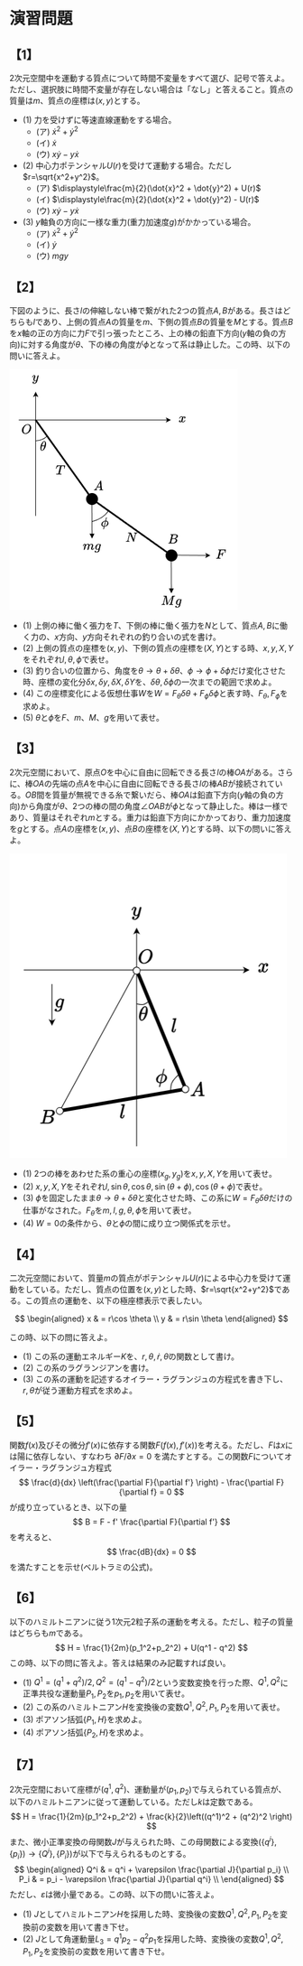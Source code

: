 # 演習問題

## 【1】

2次元空間中を運動する質点について時間不変量をすべて選び、記号で答えよ。ただし、選択肢に時間不変量が存在しない場合は「なし」と答えること。質点の質量は$m$、質点の座標は$(x,y)$とする。

* (1) 力を受けずに等速直線運動をする場合。
  * (ア) $\dot{x}^2 + \dot{y}^2$
  * (イ) $\dot{x}$
  * (ウ) $x\dot{y} - y\dot{x}$
* (2) 中心力ポテンシャル$U(r)$を受けて運動する場合。ただし$r=\sqrt{x^2+y^2}$。
  * (ア) $\displaystyle\frac{m}{2}(\dot{x}^2 + \dot{y}^2) + U(r)$
  * (イ) $\displaystyle\frac{m}{2}(\dot{x}^2 + \dot{y}^2) - U(r)$
  * (ウ) $x\dot{y} - y\dot{x}$
* (3) $y$軸負の方向に一様な重力(重力加速度$g$)がかかっている場合。
  * (ア) $\dot{x}^2 + \dot{y}^2$
  * (イ) $\dot{y}$
  * (ウ) $mgy$

## 【2】

下図のように、長さ$l$の伸縮しない棒で繋がれた2つの質点$A,B$がある。長さはどちらも$l$であり、上側の質点$A$の質量を$m$、下側の質点$B$の質量を$M$とする。質点$B$を$x$軸の正の方向に力$F$で引っ張ったところ、上の棒の鉛直下方向($y$軸の負の方向)に対する角度が$\theta$、下の棒の角度が$\phi$となって系は静止した。この時、以下の問いに答えよ。

![二重振り子](fig/double_pendulum.png)

* (1) 上側の棒に働く張力を$T$、下側の棒に働く張力を$N$として、質点$A,B$に働く力の、$x$方向、$y$方向それぞれの釣り合いの式を書け。
* (2) 上側の質点の座標を$(x,y)$、下側の質点の座標を$(X,Y)$とする時、$x, y, X, Y$をそれぞれ$l, \theta, \phi$で表せ。
* (3) 釣り合いの位置から、角度を$\theta \rightarrow \theta + \delta \theta$、$\phi \rightarrow \phi + \delta \phi$だけ変化させた時、座標の変化分$\delta x, \delta y, \delta X, \delta Y$を、$\delta \theta, \delta \phi$の一次までの範囲で求めよ。
* (4) この座標変化による仮想仕事$W$を$W = F_\theta \delta \theta + F_\phi \delta \phi$と表す時、$F_\theta, F_\phi$を求めよ。
* (5) $\theta$と$\phi$を$F$、$m$、$M$、$g$を用いて表せ。

## 【3】

2次元空間において、原点$O$を中心に自由に回転できる長さ$l$の棒$OA$がある。さらに、棒$OA$の先端の点$A$を中心に自由に回転できる長さ$l$の棒$AB$が接続されている。$OB$間を質量が無視できる糸で繋いだら、棒$OA$は鉛直下方向($y$軸の負の方向)から角度が$\theta$、2つの棒の間の角度$\angle OAB$が$\phi$となって静止した。棒は一様であり、質量はそれぞれ$m$とする。重力は鉛直下方向にかかっており、重力加速度を$g$とする。点$A$の座標を$(x,y)$、点$B$の座標を$(X,Y)$とする時、以下の問いに答えよ。

![ヒンジと紐による釣り合い](fig/triangle.png)

* (1) 2つの棒をあわせた系の重心の座標$(x_g, y_g)$を$x, y, X, Y$を用いて表せ。
* (2) $x, y, X, Y$をそれぞれ$l, \sin \theta, \cos \theta, \sin (\theta+\phi), \cos (\theta + \phi)$で表せ。
* (3) $\phi$を固定したまま$\theta \rightarrow \theta + \delta \theta$と変化させた時、この系に$W = F_\theta \delta \theta$だけの仕事がなされた。$F_\theta$を$m,l,g,\theta, \phi$を用いて表せ。
* (4) $W = 0$の条件から、$\theta$と$\phi$の間に成り立つ関係式を示せ。

## 【4】

二次元空間において、質量$m$の質点がポテンシャル$U(r)$による中心力を受けて運動をしている。ただし、質点の位置を$(x,y)$とした時、$r=\sqrt{x^2+y^2}$である。この質点の運動を、以下の極座標表示で表したい。

$$
    \begin{aligned}
        x & = r\cos \theta \\
        y & = r\sin \theta
    \end{aligned}
$$

この時、以下の問に答えよ。

* (1) この系の運動エネルギー$K$を、$r, \theta, \dot{r}, \dot{\theta}$の関数として書け。
* (2) この系のラグランジアンを書け。
* (3) この系の運動を記述するオイラー・ラグランジュの方程式を書き下し、$r, \theta$が従う運動方程式を求めよ。

## 【5】

関数$f(x)$及びその微分$f'(x)$に依存する関数$F(f(x), f'(x))$を考える。ただし、$F$は$x$には陽に依存しない、すなわち $\partial F/\partial x = 0$ を満たすとする。この関数$F$についてオイラー・ラグランジュ方程式
$$
    \frac{d}{dx} \left(\frac{\partial F}{\partial f'} \right)
    - \frac{\partial F}{\partial f} = 0
$$
が成り立っているとき、以下の量
$$
    B = F - f' \frac{\partial F}{\partial f'}
$$
を考えると、
$$
    \frac{dB}{dx} = 0
$$
を満たすことを示せ(ベルトラミの公式)。

## 【6】

以下のハミルトニアンに従う1次元2粒子系の運動を考える。ただし、粒子の質量はどちらも$m$である。
$$
  H = \frac{1}{2m}(p_1^2+p_2^2) + U(q^1 - q^2)
$$
この時、以下の問に答えよ。答えは結果のみ記載すれば良い。

* (1) $Q^1 = (q^1 + q^2)/2, Q^2 = (q^1 - q^2)/2$という変数変換を行った際、$Q^1, Q^2$に正準共役な運動量$P_1, P_2$を$p_1, p_2$を用いて表せ。
* (2)  この系のハミルトニアン$H$を変換後の変数$Q^1, Q^2, P_1, P_2$を用いて表せ。
* (3) ポアソン括弧$\{P_1, H\}$を求めよ。
* (4) ポアソン括弧$\{P_2, H\}$を求めよ。

## 【7】

2次元空間において座標が$(q^1, q^2)$、運動量が$(p_1, p_2)$で与えられている質点が、以下のハミルトニアンに従って運動している。ただし$k$は定数である。
$$
  H = \frac{1}{2m}(p_1^2+p_2^2) + \frac{k}{2}\left((q^1)^2 + (q^2)^2 \right)
$$
また、微小正準変換の母関数$J$が与えられた時、この母関数による変換$(\{q^i\},\{p_i\}) \rightarrow \{Q^i\},\{P_i\})$が以下で与えられるものとする。
$$
  \begin{aligned}
    Q^i & = q^i + \varepsilon \frac{\partial J}{\partial p_i} \\
    P_i & = p_i - \varepsilon \frac{\partial J}{\partial q^i} \\
  \end{aligned}
$$
ただし、$\varepsilon$は微小量である。この時、以下の問いに答えよ。

* (1) $J$としてハミルトニアン$H$を採用した時、変換後の変数$Q^1, Q^2, P_1, P_2$を変換前の変数を用いて書き下せ。
* (2) $J$として角運動量$L_3 = q^1p_2 - q^2p_1$を採用した時、変換後の変数$Q^1, Q^2, P_1, P_2$を変換前の変数を用いて書き下せ。
